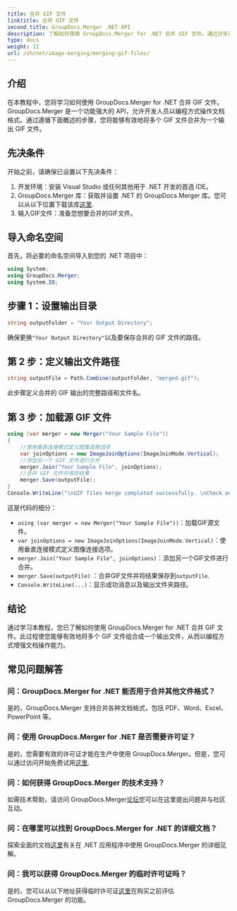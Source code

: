 ```yaml
---
title: 合并 GIF 文件
linktitle: 合并 GIF 文件
second_title: GroupDocs.Merger .NET API
description: 了解如何使用 GroupDocs.Merger for .NET 合并 GIF 文件。通过分步说明以编程方式合并多个 GIF。
type: docs
weight: 11
url: /zh/net/image-merging/merging-gif-files/
---
```

## 介绍
在本教程中，您将学习如何使用 GroupDocs.Merger for .NET 合并 GIF 文件。GroupDocs.Merger 是一个功能强大的 API，允许开发人员以编程方式操作文档格式。通过遵循下面概述的步骤，您将能够有效地将多个 GIF 文件合并为一个输出 GIF 文件。
## 先决条件
开始之前，请确保已设置以下先决条件：
1. 开发环境：安装 Visual Studio 或任何其他用于 .NET 开发的首选 IDE。
2.  GroupDocs.Merger 库：获取并设置 .NET 的 GroupDocs.Merger 库。您可以从以下位置下载该库[这里](https://releases.groupdocs.com/merger/net/).
3. 输入GIF文件：准备您想要合并的GIF文件。

## 导入命名空间
首先，将必要的命名空间导入到您的 .NET 项目中：
```csharp
using System; 
using GroupDocs.Merger;
using System.IO;
```
## 步骤 1：设置输出目录
```csharp
string outputFolder = "Your Output Directory";
```
确保更换`"Your Output Directory"`以及要保存合并的 GIF 文件的路径。
## 第 2 步：定义输出文件路径
```csharp
string outputFile = Path.Combine(outputFolder, "merged.gif");
```
此步骤定义合并的 GIF 输出的完整路径和文件名。
## 第 3 步：加载源 GIF 文件
```csharp
using (var merger = new Merger("Your Sample File"))
{
    //使用垂直连接模式定义图像连接选项
    var joinOptions = new ImageJoinOptions(ImageJoinMode.Vertical);
    //添加另一个 GIF 文件进行合并
    merger.Join("Your Sample File", joinOptions);
    //合并 GIF 文件并保存结果
    merger.Save(outputFile);
}
Console.WriteLine("\nGIF files merge completed successfully. \nCheck output in {0}", outputFolder);
```
这是代码的细分：
- `using (var merger = new Merger("Your Sample File"))`：加载GIF源文件。
- `var joinOptions = new ImageJoinOptions(ImageJoinMode.Vertical)`：使用垂直连接模式定义图像连接选项。
- `merger.Join("Your Sample File", joinOptions)`：添加另一个GIF文件进行合并。
- `merger.Save(outputFile)` ：合并GIF文件并将结果保存到`outputFile`.
- `Console.WriteLine(...)`：显示成功消息以及输出文件夹路径。

## 结论
通过学习本教程，您已了解如何使用 GroupDocs.Merger for .NET 合并 GIF 文件。此过程使您能够有效地将多个 GIF 文件组合成一个输出文件，从而以编程方式增强文档操作能力。

## 常见问题解答
### 问：GroupDocs.Merger for .NET 能否用于合并其他文件格式？
是的，GroupDocs.Merger 支持合并各种文档格式，包括 PDF、Word、Excel、PowerPoint 等。
### 问：使用 GroupDocs.Merger for .NET 是否需要许可证？
是的，您需要有效的许可证才能在生产中使用 GroupDocs.Merger。但是，您可以通过访问开始免费试用[这里](https://releases.groupdocs.com/).
### 问：如何获得 GroupDocs.Merger 的技术支持？
如需技术帮助，请访问 GroupDocs.Merger[论坛](https://forum.groupdocs.com/c/merger/32)您可以在这里提出问题并与社区互动。
### 问：在哪里可以找到 GroupDocs.Merger for .NET 的详细文档？
探索全面的文档[这里](https://reference.groupdocs.com/merger/net/)有关在 .NET 应用程序中使用 GroupDocs.Merger 的详细见解。
### 问：我可以获得 GroupDocs.Merger 的临时许可证吗？
是的，您可以从以下地址获得临时许可证[这里](https://purchase.groupdocs.com/temporary-license/)在购买之前评估 GroupDocs.Merger 的功能。